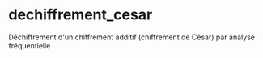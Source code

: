 # dechiffrement_cesar
Déchiffrement d'un chiffrement additif (chiffrement de César) par analyse fréquentielle 
